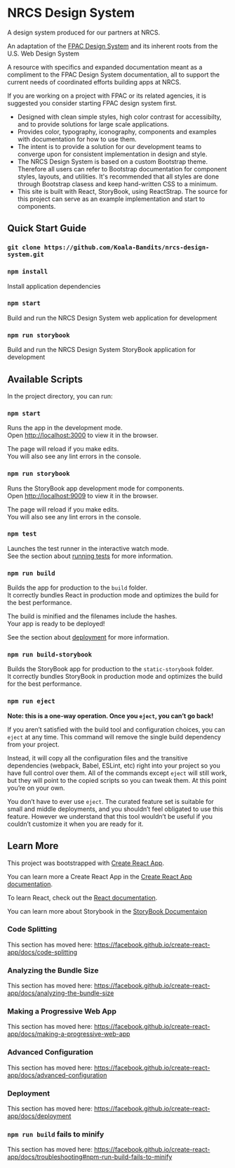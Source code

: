 # NRCS Design System

A design system produced for our partners at NRCS.

An adaptation of the [FPAC Design System](http://usda-fsa.github.io/fsa-design-system/) and its inherent roots from the U.S. Web Design System

A resource with specifics and expanded documentation meant as a compliment to the FPAC Design System documentation, all to support the current needs of coordinated efforts building apps at NRCS.

If you are working on a project with FPAC or its related agencies, it is suggested you consider starting FPAC design system first.

* Designed with clean simple styles, high color contrast for accessibilty, and to provide solutions for large scale applications.
* Provides color, typography, iconography, components and examples with documentation for how to use them.
* The intent is to provide a solution for our development teams to converge upon for consistent implementation in design and style.
* The NRCS Design System is based on a custom Bootstrap theme. Therefore all users can refer to Bootstrap documentation for component styles, layouts, and utilities. It's recommended that all styles are done through Bootstrap clasess and keep hand-written CSS to a minimum.
* This site is built with React, StoryBook, using ReactStrap. The source for this project can serve as an example implementation and start to components.

## Quick Start Guide

### `git clone https://github.com/Koala-Bandits/nrcs-design-system.git`

### `npm install`

Install application dependencies

### `npm start` 

Build and run the NRCS Design System web application for development

### `npm run storybook`

Build and run the NRCS Design System StoryBook application for development

## Available Scripts

In the project directory, you can run:

### `npm start`

Runs the app in the development mode.<br />
Open [http://localhost:3000](http://localhost:3000) to view it in the browser.

The page will reload if you make edits.<br />
You will also see any lint errors in the console.

### `npm run storybook`

Runs the StoryBook app development mode for components.<br />
Open [http://localhost:9009](http://localhost:9009) to view it in the browser.

The page will reload if you make edits.<br />
You will also see any lint errors in the console.

### `npm test`

Launches the test runner in the interactive watch mode.<br />
See the section about [running tests](https://facebook.github.io/create-react-app/docs/running-tests) for more information.

### `npm run build`

Builds the app for production to the `build` folder.<br />
It correctly bundles React in production mode and optimizes the build for the best performance.

The build is minified and the filenames include the hashes.<br />
Your app is ready to be deployed!

See the section about [deployment](https://facebook.github.io/create-react-app/docs/deployment) for more information.

### `npm run build-storybook`

Builds the StoryBook app for production to the `static-storybook` folder.<br />
It correctly bundles StoryBook in production mode and optimizes the build for the best performance.

### `npm run eject`

**Note: this is a one-way operation. Once you `eject`, you can’t go back!**

If you aren’t satisfied with the build tool and configuration choices, you can `eject` at any time. This command will remove the single build dependency from your project.

Instead, it will copy all the configuration files and the transitive dependencies (webpack, Babel, ESLint, etc) right into your project so you have full control over them. All of the commands except `eject` will still work, but they will point to the copied scripts so you can tweak them. At this point you’re on your own.

You don’t have to ever use `eject`. The curated feature set is suitable for small and middle deployments, and you shouldn’t feel obligated to use this feature. However we understand that this tool wouldn’t be useful if you couldn’t customize it when you are ready for it.

## Learn More

This project was bootstrapped with [Create React App](https://github.com/facebook/create-react-app).

You can learn more a Create React App in the [Create React App documentation](https://facebook.github.io/create-react-app/docs/getting-started).

To learn React, check out the [React documentation](https://reactjs.org/).

You can learn more about Storybook in the [StoryBook Documentaion](https://storybook.js.org/docs/basics/introduction/)

### Code Splitting

This section has moved here: https://facebook.github.io/create-react-app/docs/code-splitting

### Analyzing the Bundle Size

This section has moved here: https://facebook.github.io/create-react-app/docs/analyzing-the-bundle-size

### Making a Progressive Web App

This section has moved here: https://facebook.github.io/create-react-app/docs/making-a-progressive-web-app

### Advanced Configuration

This section has moved here: https://facebook.github.io/create-react-app/docs/advanced-configuration

### Deployment

This section has moved here: https://facebook.github.io/create-react-app/docs/deployment

### `npm run build` fails to minify

This section has moved here: https://facebook.github.io/create-react-app/docs/troubleshooting#npm-run-build-fails-to-minify
